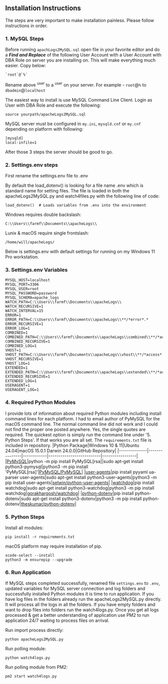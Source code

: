 ## Installation Instructions
The steps are very important to make installation painless. Please follow instructions in order.

### 1. MySQL Steps
Before running `apachLogs2MySQL.sql` open file in your favorite editor and do a ***Find and Replace*** of the following User Account with a User Account with DBA Role on server you are installing on. This will make everything much easier. Copy below:
```
`root`@`%`
```
Rename above <sup>user</sup> to a <sup>user</sup> on your server. For example - `root`@`%` to `dbadmin`@`localhost`

The easiest way to install is use MySQL Command Line Client. Login as User with DBA Role and execute the following:
```
source yourpath/apacheLogs2MySQL.sql
```
MySQL server must be configured in `my.ini`, `mysqld.cnf` or `my.cnf` depending on platform with following: 
```
[mysqld]
local-infile=1
```
After those 3 steps the server should be good to go.

### 2. Settings.env steps
First rename the settings.env file to .env

By default the load_dotenv() is looking for a file name .env which is standard name for setting files. The file is loaded in both the apacheLogs2MySQL.py and watch4files.py with the following line of code:
```
load_dotenv()  # Loads variables from .env into the environment
```
Windows requires double backslash:
```
C:\\Users\\farmf\\Documents\\apacheLogs\\
```
Lunix & macOS require single frontslash:
```
/home/will/apacheLogs/
```
Below is settings.env with default settings for running on my Windows 11 Pro workstation.
### 3. Settings.env Variables
```
MYSQL_HOST=localhost
MYSQL_PORT=3306
MYSQL_USER=root
MYSQL_PASSWORD=password
MYSQL_SCHEMA=apache_logs
WATCH_PATH=C:\\Users\\farmf\\Documents\\apacheLogs\\
WATCH_RECURSIVE=1
WATCH_INTERVAL=15
ERROR=1
ERROR_PATH=C:\\Users\\farmf\\Documents\\apacheLogs\\**/*error*.*
ERROR_RECURSIVE=1
ERROR_LOG=1
COMBINED=1
COMBINED_PATH=C:\\Users\\farmf\\Documents\\apacheLogs\\combined\\**/*access*.*
COMBINED_RECURSIVE=1
COMBINED_LOG=1
VHOST=1
VHOST_PATH=C:\\Users\\farmf\\Documents\\apacheLogs\\vhost\\**/*access*.*
VHOST_RECURSIVE=1
VHOST_LOG=1
EXTENDED=1
EXTENDED_PATH=C:\\Users\\farmf\\Documents\\apacheLogs\\extended\\**/*access*.*
EXTENDED_RECURSIVE=1
EXTENDED_LOG=1
USERAGENT=1
USERAGENT_LOG=1
```
### 4. Required Python Modules
I provide lots of information about required Python modules including install command lines for each platform. I had to email author of PyMySQL for the macOS command line. The normal command line did not work and I could not find the proper one posted anywhere. Yes, the single quotes are required. The quickest option is simply run the command line under '5. Python Steps'. If that works you are all set. The `requirements.txt` file is included in repository.
|Python Package|Windows 10 & 11|Ubuntu 24.04|macOS 15.0.1 Darwin 24.0.0|GitHub Repository|
|--------------|---------------|------------|--------------------------|-----------------|
|[PyMySQL](https://pypi.org/project/PyMySQL/)|python -m pip install PyMySQL[rsa]|sudo apt-get install python3-pymysql|python3 -m pip install 'PyMySQL[rsa]'|[PyMySQL/PyMySQL](https://github.com/PyMySQL/PyMySQL)|
|[user-agents](https://pypi.org/project/user-agents/)|pip install pyyaml ua-parser user-agents|sudo apt-get install python3-user-agents|python3 -m pip install user-agents|[selwin/python-user-agents](https://github.com/selwin/python-user-agents)|
|[watchdog](https://pypi.org/project/watchdog/)|pip install watchdog|sudo apt-get install python3-watchdog|python3 -m pip install watchdog|[gorakhargosh/watchdog](https://github.com/gorakhargosh/watchdog/tree/master)|
|[python-dotenv](https://pypi.org/project/python-dotenv/)|pip install python-dotenv|sudo apt-get install python3-dotenv|python3 -m pip install python-dotenv|[theskumar/python-dotenv](https://github.com/theskumar/python-dotenv)|
### 5. Python Steps
Install all modules:
```
pip install -r requirements.txt
```
macOS platform may require installation of pip.
```
xcode-select --install
python3 -m ensurepip --upgrade 
```
### 6. Run Application
If MySQL steps completed successfully, renamed file `settings.env` to `.env`, updated variables for MySQL server connection and log folders and successfully installed Python modules it is time to run application. If you have log files in the folders already run the apacheLogs2MySQL.py directly. It will process all the logs in all the folders. If you have empty folders and want to drop files into folders run the watch4logs.py. Once you get all logs processed & get a better understanding of application use PM2 to run application 24/7 waiting to process files on arrival.

Run import process directly:
```
python apacheLogs2MySQL.py
```
Run polling module:
```
python watch4logs.py
```
Run polling module from PM2:
```
pm2 start watch4logs.py
```
